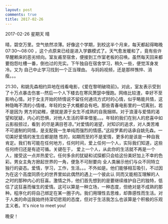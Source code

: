 ```yaml
---
layout: post
comments: true
title: 2017-02-26
---
```


2017-02-26        星期天        晴

晴，碧空万里。空气依然凉薄。好像这个学期，到校这半个月来，每天都起得略晚 07:30～08:00 ，这个点原来已经是进入学霸模式了。天气愈发暖和了，竟有些许
早醒赖床的恶劣倾向。室友甫至宿舍，便接到工作室老板的召唤。虽然每天回来都要抱怨吐槽一番，倒也过的充实。下午独自在宿舍学习，稍久一些，便觉浑身发冷。又为
自己中止学习找到一个正当理由。
与妈妈视频，还是那样憔悴、消瘦。。。

21:30，和姚先森相约异地在线看电影，《爱在黎明破晓前》。对此，室友表示受到了十万点暴击伤害--然后一个人下楼去在寒风萧瑟中慢跑。网络比较渣，幸好不至
影响心情。对于女主开始的矫情说不留任何通讯方式时的心情，似乎略能共情，这种隐晦不清的小情绪，年轻的女子大概都会有吧。那些青春电影里的一切离别，若不是因为
男方的幼稚，便就是源于女生不成熟的自我捆绑。对于浪漫与爱情的渴望和犹疑，内心的恐惧，对他人生活的草率借鉴。。。年轻的我们在别人的悲喜中如云影般掠过，看到
的尽是满目苍凉。”对爱情的渴望，对知识的追求，对人类苦难不可遏制的同情，是支配我一生单纯而强烈的情感。”这段罗素的话承自姚先森。一切美好爱情的发生应都是随
性的，如期而至的不是爱情，更多的是该是一种自我肯定。我们有可能在任何地方，任何时间，爱上任何一个人，实际我们知道，这些任何终归还是有迹可循。关键在于，
爱上一个人，从此你的生活就不再是一个人，接受这一点并热爱它。任何多余的犹疑和试探都只会给这份美好加上不幸的色彩。男女主角方掀起世界的一角，便急不可耐要向
全人类展示他们与众不同特立独行的姿态。爱情，学习，工作，生活。。。不外如是。他们能够相互吸引，不过因为在这个高度同质化的世界里如此偶然的遇上一个彼此认
同而又能相互理解的人之时的那种内心的狂喜。激情之外，他们首先想到的是要继续维护自己的独特，低估了这狂喜而催生的爱情。这可以算是一种立场，一种态度，但绝对是不成熟的那种。程序化的将自己绑定在某一圈子内。我们用理性去思维，却靠感性而生活。对于人类的命运我始终持深切悲观的态度，但对于生活我怎么也该算是个积极的乐观主义者。It's nice to meet you!

晚安！
